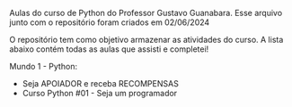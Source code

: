 Aulas do curso de Python do Professor Gustavo Guanabara.
Esse arquivo junto com o repositório foram criados em 02/06/2024

O repositório tem como objetivo armazenar as atividades do curso.
A lista abaixo contém todas as aulas que assisti e completei!

Mundo 1 - Python:
- Seja APOIADOR e receba RECOMPENSAS
- Curso Python #01 - Seja um programador
